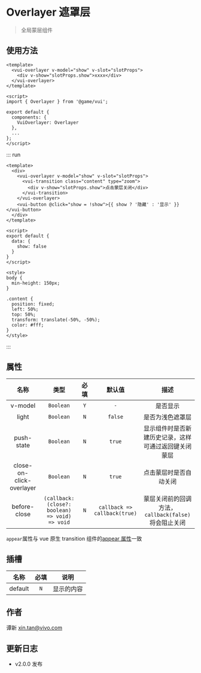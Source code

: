 # Overlayer 遮罩层

> 全局蒙层组件

## 使用方法

```vue
<template>
  <vui-overlayer v-model="show" v-slot="slotProps">
    <div v-show="slotProps.show">xxxx</div>
  </vui-overlayer>
</template>

<script>
import { Overlayer } from '@game/vui';

export default {
  components: {
    VuiOverlayer: Overlayer
  },
  ...
};
</script>
```

::: run

```vue
<template>
  <div>
    <vui-overlayer v-model="show" v-slot="slotProps">
      <vui-transition class="content" type="zoom">
        <div v-show="slotProps.show">点击蒙层关闭</div>
      </vui-transition>
    </vui-overlayer>
    <vui-button @click="show = !show">{{ show ? '隐藏' : '显示' }}</vui-button>
  </div>
</template>

<script>
export default {
  data: {
    show: false
  }
}
</script>

<style>
body {
  min-height: 150px;
}

.content {
  position: fixed;
  left: 50%;
  top: 50%;
  transform: translate(-50%, -50%);
  color: #fff;
}
</style>
```

:::

## 属性

|           名称           |                      类型                       | 必填 |            默认值            |                         描述                         |
| :----------------------: | :---------------------------------------------: | :--: | :--------------------------: | :--------------------------------------------------: |
|         v-model          |                    `Boolean`                    | `Y`  |             `-`              |                       是否显示                       |
|          light           |                    `Boolean`                    | `N`  |           `false`            |                   是否为浅色遮罩层                   |
|        push-state        |                    `Boolean`                    | `N`  |            `true`            | 显示组件时是否新建历史记录，这样可通过返回键关闭蒙层 |
| close-on-click-overlayer |                    `Boolean`                    | `N`  |            `true`            |                点击蒙层时是否自动关闭                |
|       before-close       | `(callback: (close?: boolean) => void) => void` | `N`  | `callback => callback(true)` | 蒙层关闭前的回调方法，`callback(false)`将会阻止关闭  |

`appear`属性与 vue 原生 transition 组件的[appear 属性](https://cn.vuejs.org/v2/guide/transitions.html#%E5%88%9D%E5%A7%8B%E6%B8%B2%E6%9F%93%E7%9A%84%E8%BF%87%E6%B8%A1)一致

## 插槽

|  名称   | 必填 |    说明    |
| :-----: | :--: | :--------: |
| default | `N`  | 显示的内容 |

## 作者

谭新 <xin.tan@vivo.com>

## 更新日志

- v2.0.0 发布
